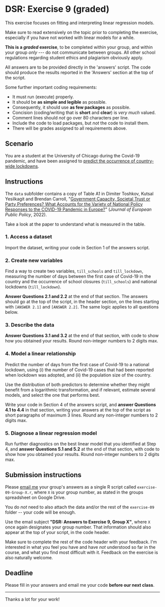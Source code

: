 # DSR: Exercise 9 (graded)

This exercise focuses on fitting and interpreting linear regression models.

Make sure to read extensively on the topic prior to completing the exercise, especially if you have not worked with linear models for a while.

__This is a _graded_ exercise__, to be completed within your group, and within your group _only_ --- do not communicate between groups. All other school regulations regarding student ethics and plagiarism obviously apply.

All answers are to be provided directly in the 'answers' script. The code should produce the results reported in the 'Answers' section at the top of the script.

Some further important coding requirements:

- It must run (execute) properly.
- It should be __as simple and legible__ as possible.
- Consequently, it should use __as few packages__ as possible.
- Concision (coding/writing that is __short__ and __clear__) is _very much_ valued.
- Comment lines should _not_ go over 80 characters per line.
- Include the code to load packages, but _not_ the code to install them.
- There will be grades assigned to all requirements above.

## Scenario

You are a student at the University of Chicago during the Covid-19 pandemic, and have been assigned to [predict the occurrence of country-wide lockdowns][harris].

[harris]: https://harris.uchicago.edu/news-events/news/harris-students-analyze-government-response-pandemic

## Instructions

The `data` subfolder contains a copy of Table A1 in Dimiter Toshkov, Kutsal Yesilkagit and Brendan Carroll, "[Government Capacity, Societal Trust or Party Preferences? What Accounts for the Variety of National Policy Responses to the COVID-19 Pandemic in Europe?][toshkov]" (_Journal of European Public Policy_, 2022).

[toshkov]: https://doi.org/10.1080/13501763.2021.1928270

Take a look at the paper to understand what is measured in the table.

### 1. Access a dataset

Import the dataset, writing your code in Section 1 of the answers script.

### 2. Create new variables

Find a way to create two variables, `till_schools` and `till_lockdown`, measuring the number of days between the first case of Covid-19 in the country and the occurrence of school closures (`till_schools`) and national lockdowns (`till_lockdown`).

__Answer Questions 2.1 and 2.2__ at the end of that section. The answers should go at the top of the script, in the header section, on the lines starting with `[ANSWER 2.1]` and `[ANSWER 2.2]`. The same logic applies to all questions below.

### 3. Describe the data

__Answer Questions 3.1 and 3.2__ at the end of that section, with code to show how you obtained your results. Round non-integer numbers to 2 digits max.

### 4. Model a linear relationship

Predict the number of days from the first case of Covid-19 to a national lockdown, using (i) the number of Covid-19 cases that had been reported when lockdown was adopted, and (ii) the population size of the country.

Use the distribution of both predictors to determine whether they might benefit from a logarithmic transformation, and if relevant, estimate several models, and select the one that performs best.

Write your code in Section 4 of the answers script, and __answer Questions 4.1 to 4.4__ in that section, writing your answers at the top of the script as short paragraphs of maximum 3 lines. Round any non-integer numbers to 2 digits max.

### 5. Diagnose a linear regression model

Run further diagnostics on the best linear model that you identified at Step 4, and __answer Questions 5.1 and 5.2__ at the end of that section, with code to show how you obtained your results. Round non-integer numbers to 2 digits max.

## Submission instructions

Please [email me](mailto:francois.briatte@sciencespo.fr) your group's answers as a single R script called `exercise-09-Group-X.r`, where `X` is your group number, as stated in the groups spreadsheet on Google Drive.

You do _not_ need to also attach the data and/or the rest of the `exercise-09` folder -- your code will be enough.

Use the email subject __"DSR: Answers to Exercise 9, Group X"__, where `X` once again designates your group number. That information should also appear at the top of your script, in the code header.

Make sure to complete the rest of the code header with your feedback. I'm interested in what you feel you have and have _not_ understood so far in the course, and what you find most difficult with it. Feedback on the exercise is also naturally welcome.

## Deadline

Please fill in your answers and email me your code __before our next class__.

---

Thanks a lot for your work!
